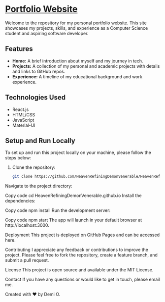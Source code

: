 # [Portfolio Website](https://heavenrefiningdemonvenerable.github.io/)

Welcome to the repository for my personal portfolio website. This site showcases my projects, skills, and experience as a Computer Science student and aspiring software developer.

## Features

- **Home:** A brief introduction about myself and my journey in tech.
- **Projects:** A collection of my personal and academic projects with details and links to GitHub repos.
- **Experience:** A timeline of my educational background and work experience.

## Technologies Used

- React.js
- HTML/CSS
- JavaScript
- Material-UI

## Setup and Run Locally

To set up and run this project locally on your machine, please follow the steps below:

1. Clone the repository:

   ```bash
   git clone https://github.com/HeavenRefiningDemonVenerable/HeavenRefiningDemonVenerable.github.io.git
Navigate to the project directory:

Copy code
cd HeavenRefiningDemonVenerable.github.io
Install the dependencies:

Copy code
npm install
Run the development server:

Copy code
npm start
The app will launch in your default browser at http://localhost:3000.

Deployment
This project is deployed on GitHub Pages and can be accessed here.

Contributing
I appreciate any feedback or contributions to improve the project. Please feel free to fork the repository, create a feature branch, and submit a pull request.

License
This project is open source and available under the MIT License.

Contact
If you have any questions or would like to get in touch, please email me.

Created with ❤ by Demi O.